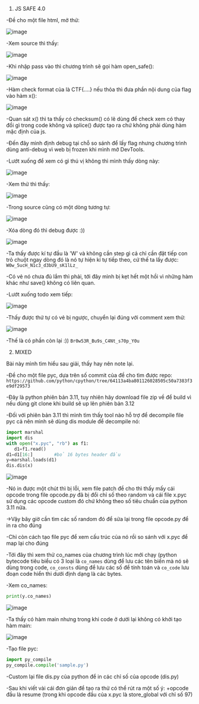 1. JS SAFE 4.0

-Đề cho một file html, mở thử:

![image](https://user-images.githubusercontent.com/91442807/177754500-4712df0f-9dec-4db5-9716-613fd0e4301e.png)

-Xem source thì thấy:

![image](https://user-images.githubusercontent.com/91442807/177755033-23845a3f-849f-42e5-8b6e-2430a7d61439.png)

-Khi nhập pass vào thì chương trình sẽ gọi hàm open_safe():

![image](https://user-images.githubusercontent.com/91442807/177755253-c10329b1-7bff-4ab3-ae05-3406c6aadc35.png)

-Hàm check format của  là CTF{....} nếu thỏa thì đưa phần nội dung của flag vào hàm x():

![image](https://user-images.githubusercontent.com/91442807/177755488-ace3f266-cf77-4ea4-aaf3-53e74703a76a.png)

-Quan sát x() thì ta thấy có checksum() có lẽ dùng để check xem có thay đổi gì trong code không và splice() được tạo ra chứ không phải dùng hàm mặc định của js.

-Đến đây mình định debug tại chỗ so sánh để lấy flag nhưng chương trình dùng anti-debug vì web bị frozen khi mình mở DevTools.

-Lướt xuống để xem có gì thú vị không thì mình thấy dòng này:

![image](https://user-images.githubusercontent.com/91442807/177756464-033706c0-ea8c-46e9-bbff-601cfc1510f6.png)

-Xem thử thì thấy:

![image](https://user-images.githubusercontent.com/91442807/177756726-0ef99a98-614c-42cc-9933-e017b6ac2383.png)

-Trong source cũng có một dòng tương tự:

![image](https://user-images.githubusercontent.com/91442807/177756913-5eb50710-b7fc-407a-adb7-a9c61931efea.png)

-Xóa dòng đó thì debug được :))

![image](https://user-images.githubusercontent.com/91442807/177757551-c41f4cf3-2b7b-4c06-b278-66eb9805fcfe.png)

-Ta thấy được kí tự đầu là 'W' và không cần step gì cả chỉ cần đặt tiếp con trỏ chuột ngay dòng đó là nó tự hiện kí tự tiếp theo, cứ thế ta lấy được: ```W0w_5ucH_N1c3_d3bU9_sK1lLz_```

-Có vẻ nó chưa đủ lắm thì phải, tới đây mình bị kẹt hết một hồi vì những hàm khác như save() không có liên quan.

-Lướt xuống todo xem tiếp:

![image](https://user-images.githubusercontent.com/91442807/177758790-04377ff7-251f-477c-884f-a43378eb017d.png)

-Thấy được thứ tự có vẻ bị ngược, chuyển lại đúng với comment xem thử:

![image](https://user-images.githubusercontent.com/91442807/177759058-482b51a9-f740-49df-b209-9cb6906e608d.png)

-Thế là có phần còn lại :))  ```Br0w53R_Bu9s_C4Nt_s70p_Y0u```


2. MIXED

Bài này mình tìm hiểu sau giải, thấy hay nên note lại.

-Đề cho một file pyc, dựa trên số commit của đề cho tìm được repo: ```https://github.com/python/cpython/tree/64113a4ba801126028505c50a7383f3e9df29573```

-Đây là python phiên bản 3.11, tuy nhiên hãy download file zip về để build vì nếu dùng git clone khi build sẽ up lên phiên bản 3.12

-Đối với phiên bản 3.11 thì mình tìm thấy tool nào hỗ trợ để decompile file pyc cả nên mình sẽ dùng dis module để decompile nó:

```python
import marshal
import dis
with open("x.pyc", "rb") as f1:
   d1=f1.read()
d1=d1[16:]        #bỏ 16 bytes header đầu
y=marshal.loads(d1)
dis.dis(x)
```

![image](https://user-images.githubusercontent.com/91442807/177802626-b8fa4056-0cd4-4f52-9ce3-5f9bd924caee.png)

-Nó in được một chút thì bị lỗi, xem file patch đề cho thì thấy mấy cái opcode trong file opcode.py đã bị đổi chỉ số theo random và cái file x.pyc sử dụng các opcode custom đó chứ không theo số tiêu chuẩn của python 3.11 nữa.

->Vậy bây giờ cần tìm các số random đó để sửa lại trong file opcode.py để in ra cho đúng

-Chỉ còn cách tạo file pyc để xem cấu trúc của nó rồi so sánh với x.pyc để map lại cho đúng

-Tới đây thì xem thử co_names của chương trình lúc mới chạy (python bytecode tiêu biểu có 3 loại là ```co_names``` dùng để lưu các tên biến mà nó sẽ dùng trong code, ```co_consts``` dùng để lưu các số để tính toán và ```co_code``` lưu đoạn code hiển thi dưới định dạng là các bytes.

-Xem co_names:

```python
print(y.co_names)
```

![image](https://user-images.githubusercontent.com/91442807/177806318-8aeaae58-7b83-474f-ab58-67b879a9258d.png)

-Ta thấy có hàm main nhưng trong khi code ở dưới lại không có khởi tạo hàm main:

![image](https://user-images.githubusercontent.com/91442807/177806505-32f73a0a-f1bd-4497-9bca-079b83afc03c.png)

-Tạo file pyc:

```python
import py_compile
py_compile.compile('sample.py')
```
-Custom lại file dis.py của python để in các chỉ số của opcode (dis.py)

-Sau khi viết vài cái đơn giản để tạo ra thử có thể rút ra một số ý:
  +opcode đầu là resume (trong khi opcode đầu của x.pyc là store_global với chỉ số 97) 














